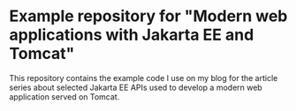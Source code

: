 # Example repository for "Modern web applications with Jakarta EE and Tomcat"

This repository contains the example code I use on my blog for the article series
about selected Jakarta EE APIs used to develop a modern web application served on Tomcat.